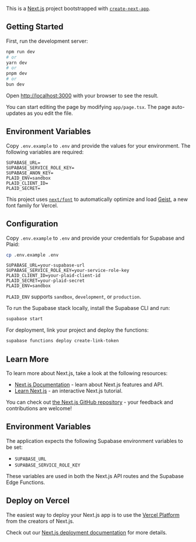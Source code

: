 This is a [Next.js](https://nextjs.org) project bootstrapped with [`create-next-app`](https://nextjs.org/docs/app/api-reference/cli/create-next-app).

## Getting Started

First, run the development server:

```bash
npm run dev
# or
yarn dev
# or
pnpm dev
# or
bun dev
```

Open [http://localhost:3000](http://localhost:3000) with your browser to see the result.

You can start editing the page by modifying `app/page.tsx`. The page auto-updates as you edit the file.

## Environment Variables

Copy `.env.example` to `.env` and provide the values for your environment. The following variables are required:

```
SUPABASE_URL=
SUPABASE_SERVICE_ROLE_KEY=
SUPABASE_ANON_KEY=
PLAID_ENV=sandbox
PLAID_CLIENT_ID=
PLAID_SECRET=
```

This project uses [`next/font`](https://nextjs.org/docs/app/building-your-application/optimizing/fonts) to automatically optimize and load [Geist](https://vercel.com/font), a new font family for Vercel.

## Configuration

Copy `.env.example` to `.env` and provide your credentials for Supabase and Plaid:

```bash
cp .env.example .env
```

```
SUPABASE_URL=your-supabase-url
SUPABASE_SERVICE_ROLE_KEY=your-service-role-key
PLAID_CLIENT_ID=your-plaid-client-id
PLAID_SECRET=your-plaid-secret
PLAID_ENV=sandbox
```

`PLAID_ENV` supports `sandbox`, `development`, or `production`.

To run the Supabase stack locally, install the Supabase CLI and run:

```bash
supabase start
```

For deployment, link your project and deploy the functions:

```bash
supabase functions deploy create-link-token
```

## Learn More

To learn more about Next.js, take a look at the following resources:

- [Next.js Documentation](https://nextjs.org/docs) - learn about Next.js features and API.
- [Learn Next.js](https://nextjs.org/learn) - an interactive Next.js tutorial.

You can check out [the Next.js GitHub repository](https://github.com/vercel/next.js) - your feedback and contributions are welcome!

## Environment Variables

The application expects the following Supabase environment variables to be set:

- `SUPABASE_URL`
- `SUPABASE_SERVICE_ROLE_KEY`

These variables are used in both the Next.js API routes and the Supabase Edge Functions.

## Deploy on Vercel

The easiest way to deploy your Next.js app is to use the [Vercel Platform](https://vercel.com/new?utm_medium=default-template&filter=next.js&utm_source=create-next-app&utm_campaign=create-next-app-readme) from the creators of Next.js.

Check out our [Next.js deployment documentation](https://nextjs.org/docs/app/building-your-application/deploying) for more details.
